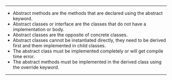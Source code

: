 
---
- Abstract methods are the methods that are declared using the abstract keyword.
- Abstract classes or interface are the classes that do not have a implementation or body.
- Abstract classes are the opposite of concrete classes.
- Abstract classes cannot be instantiated directly, they need to be derived first and them implemented in child classes.
- The abstract class must be implemented completely or will get compile time error.
- The abstract methods must be implemented in the derived class using the override keyword.
---